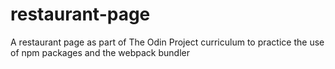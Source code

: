 # restaurant-page
A restaurant page as part of The Odin Project curriculum to practice the use of npm packages and the webpack bundler
